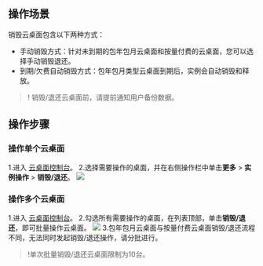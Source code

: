 ## 操作场景
销毁云桌面包含以下两种方式：
- 手动销毁方式：针对未到期的包年包月云桌面和按量付费的云桌面，您可以选择手动销毁退还。
- 到期/欠费自动销毁方式：包年包月类型云桌面到期后，实例会自动销毁和释放。

>! 销毁/退还云桌面前，请提前通知用户备份数据。

## 操作步骤
### 操作单个云桌面
1.进入 [云桌面控制台](https://console.cloud.tencent.com/cvd)。
2.选择需要操作的桌面，并在右侧操作栏中单击**更多** > **实例操作** > **销毁/退还**。
![](https://qcloudimg.tencent-cloud.cn/raw/e572c4a249879e845e62fa3e4a729512.png)
### 操作多个云桌面
1.进入 [云桌面控制台](https://console.cloud.tencent.com/cvd)。
2.勾选所有需要操作的桌面，在列表顶部，单击**销毁/退还**，即可批量操作云桌面。
![](https://main.qcloudimg.com/raw/08912faa8663469fc3d6c11fb0e1d7ad.png)
3.包年包月云桌面与按量付费云桌面销毁/退还流程不同，无法同时发起销毁/退还操作，请分批进行。
>!单次批量销毁/退还云桌面限制为10台。

